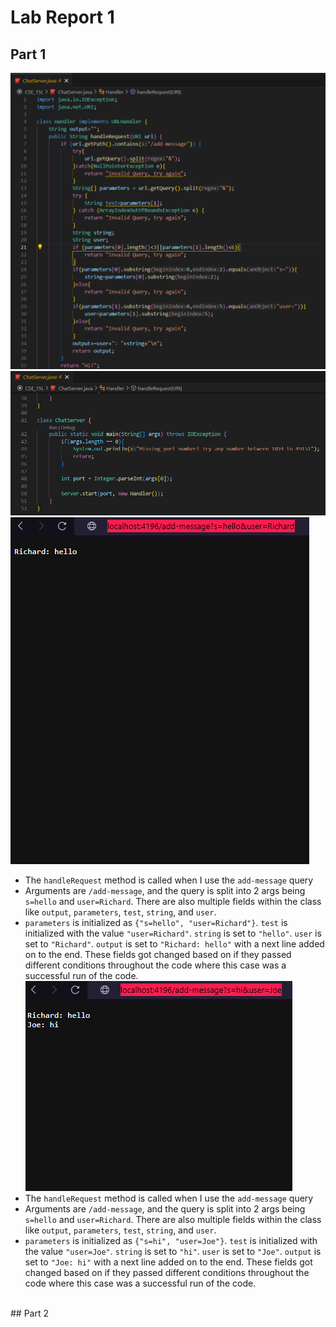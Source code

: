 # Lab Report 1
## Part 1<br>
![Image](ChatServer1.png)
![Image](ChatServer2.png)
![Image](add-message1.png)<br>
* The `handleRequest` method is called when I use the `add-message` query
* Arguments are `/add-message`, and the query is split into 2 args being `s=hello` and `user=Richard`. There are also multiple fields within the class like `output`, `parameters`, `test`, `string`, and `user`.
* `parameters` is initialized as `{"s=hello", "user=Richard"}`. `test` is initialized with the value `"user=Richard"`. `string` is set to `"hello"`. `user` is set to `"Richard"`. `output` is set to `"Richard: hello"` with a next line added on to the end. These fields got changed based on if they passed different conditions throughout the code where this case was a successful run of the code.<br>
![Image](add-message2.png)<br>
* The `handleRequest` method is called when I use the `add-message` query
* Arguments are `/add-message`, and the query is split into 2 args being `s=hello` and `user=Richard`. There are also multiple fields within the class like `output`, `parameters`, `test`, `string`, and `user`.
* `parameters` is initialized as `{"s=hi", "user=Joe"}`. `test` is initialized with the value `"user=Joe"`. `string` is set to `"hi"`. `user` is set to `"Joe"`. `output` is set to `"Joe: hi"` with a next line added on to the end. These fields got changed based on if they passed different conditions throughout the code where this case was a successful run of the code.<br>
<br>
## Part 2<br>
